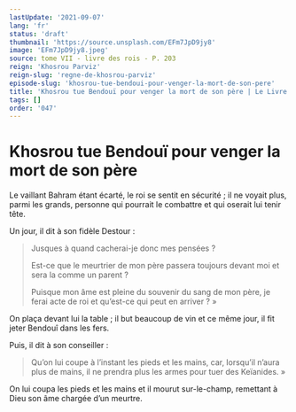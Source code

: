 ```yaml
---
lastUpdate: '2021-09-07'
lang: 'fr'
status: 'draft'
thumbnail: 'https://source.unsplash.com/EFm7JpD9jy8'
image: 'EFm7JpD9jy8.jpeg'
source: tome VII - livre des rois - P. 203
reign: 'Khosrou Parviz'
reign-slug: 'regne-de-khosrou-parviz'
episode-slug: 'khosrou-tue-bendoui-pour-venger-la-mort-de-son-pere'
title: 'Khosrou tue Bendouï pour venger la mort de son père | Le Livre des Rois | Shâhnâmeh'
tags: []
order: '047'
---
```


<!-- LTeX: language=fr -->

# Khosrou tue Bendouï pour venger la mort de son père

Le vaillant Bahram étant écarté, le roi se sentit en sécurité ; il ne voyait plus, parmi les grands, personne qui pourrait le combattre et qui oserait lui tenir tête.

Un jour, il dit à son fidèle Destour :

> Jusques à quand cacherai-je donc mes pensées ?
>
> Est-ce que le meurtrier de mon père passera toujours devant moi et sera la comme un parent ?
>
> Puisque mon âme est pleine du souvenir du sang de mon père, je ferai acte de roi et qu’est-ce qui peut en arriver ? »

On plaça devant lui la table ; il but beaucoup de vin et ce même jour, il fit jeter Bendouî dans les fers.

Puis, il dit à son conseiller :

> Qu’on lui coupe à l’instant les pieds et les mains, car, lorsqu’il n’aura plus de mains, il ne prendra plus les armes pour tuer des Keïanides. »

On lui coupa les pieds et les mains et il mourut sur-le-champ, remettant à Dieu son âme chargée d’un meurtre.
